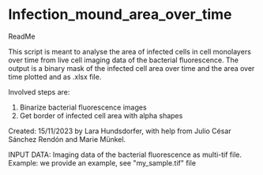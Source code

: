 # Infection_mound_area_over_time

ReadMe

This script is meant to analyse the area of infected cells in cell monolayers over time from live cell imaging data of the bacterial fluorescence. The output is a binary mask of the infected cell area over time and the area over time plotted and as .xlsx file. 

Involved steps are: 
1. Binarize bacterial fluorescence images
2. Get border of infected cell area with alpha shapes

Created: 15/11/2023 by Lara Hundsdorfer, with help from Julio César Sánchez Rendón and Marie Münkel.

INPUT DATA: Imaging data of the bacterial fluorescence as multi-tif file. 
Example: we provide an example, see "my_sample.tif" file
